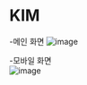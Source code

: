 # KIM

-메인 화면
![image](https://github.com/Team-KHPT/.github/assets/85864250/ce5cc0f1-7ae9-47ef-ae5e-0e4eec738a38)

-모바일 화면<br>
![image](https://github.com/Team-KHPT/.github/assets/85864250/4f03dfed-e5f5-42e6-a2d2-a06b206bb9dc)
